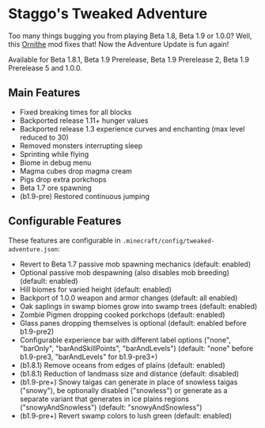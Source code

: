 # Staggo's Tweaked Adventure
Too many things bugging you from playing Beta 1.8, Beta 1.9 or 1.0.0? Well, this [Ornithe](https://ornithemc.net) mod fixes that! Now the Adventure Update is fun again!

Available for Beta 1.8.1, Beta 1.9 Prerelease, Beta 1.9 Prerelease 2, Beta 1.9 Prerelease 5 and 1.0.0.

## Main Features
- Fixed breaking times for all blocks
- Backported release 1.11+ hunger values
- Backported release 1.3 experience curves and enchanting (max level reduced to 30)
- Removed monsters interrupting sleep
- Sprinting while flying
- Biome in debug menu
- Magma cubes drop magma cream
- Pigs drop extra porkchops
- Beta 1.7 ore spawning
- (b1.9-pre) Restored continuous jumping

## Configurable Features
These features are configurable in `.minecraft/config/tweaked-adventure.json`:
- Revert to Beta 1.7 passive mob spawning mechanics (default: enabled)
- Optional passive mob despawning (also disables mob breeding) (default: enabled)
- Hill biomes for varied height (default: enabled)
- Backport of 1.0.0 weapon and armor changes (default: all enabled)
- Oak saplings in swamp biomes grow into swamp trees (default: enabled)
- Zombie Pigmen dropping cooked porkchops (default: enabled)
- Glass panes dropping themselves is optional (default: enabled before b1.9-pre2)
- Configurable experience bar with different label options ("none", "barOnly", "barAndSkillPoints", "barAndLevels") (default: "none" before b1.9-pre3, "barAndLevels" for b1.9-pre3+)
- (b1.8.1) Remove oceans from edges of plains (default: enabled)
- (b1.8.1) Reduction of landmass size and distance (default: disabled)
- (b1.9-pre+) Snowy taigas can generate in place of snowless taigas ("snowy"), be optionally disabled ("snowless") or generate as a separate variant that generates in ice plains regions ("snowyAndSnowless") (default: "snowyAndSnowless")
- (b1.9-pre+) Revert swamp colors to lush green (default: enabled)
